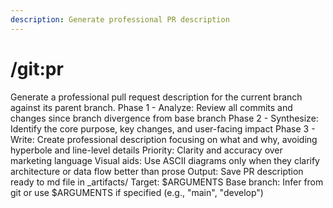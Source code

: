 ```yaml
---
description: Generate professional PR description
---
```


# /git:pr

<instructions>
Generate a professional pull request description for the current branch against its parent branch.
</instructions>

<approach>
Phase 1 - Analyze: Review all commits and changes since branch divergence from base branch
Phase 2 - Synthesize: Identify the core purpose, key changes, and user-facing impact
Phase 3 - Write: Create professional description focusing on what and why, avoiding hyperbole and line-level details
Priority: Clarity and accuracy over marketing language
Visual aids: Use ASCII diagrams only when they clarify architecture or data flow better than prose
Output: Save PR description ready to md file in _artifacts/
</approach>

<context>
Target: $ARGUMENTS
Base branch: Infer from git or use $ARGUMENTS if specified (e.g., "main", "develop")
</context>

